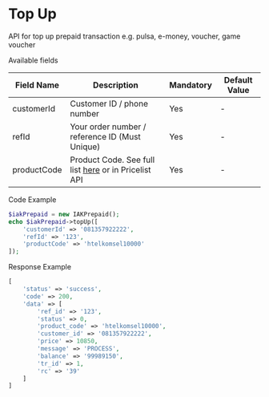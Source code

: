 # Top Up
API for top up prepaid transaction e.g. pulsa, e-money, voucher, game voucher

Available fields

| Field Name | Description | Mandatory | Default Value |
|---|---|---|---|
| customerId | Customer ID / phone number | Yes | - |
| refId | Your order number / reference ID (Must Unique) | Yes | - |
| productCode | Product Code. See full list [here](https://iak.id/webapp/pricelist) or in Pricelist API | Yes | - |

Code Example
```php
$iakPrepaid = new IAKPrepaid();
echo $iakPrepaid->topUp([
    'customerId' => '081357922222',
    'refId' => '123',
    'productCode' => 'htelkomsel10000'
]);
```
Response Example
```php
[
    'status' => 'success',
    'code' => 200,
    'data' => [
        'ref_id' => '123',
        'status' => 0,
        'product_code' => 'htelkomsel10000',
        'customer_id' => '081357922222',
        'price' => 10850,
        'message' => 'PROCESS',
        'balance' => '99989150',
        'tr_id' => 1,
        'rc' => '39'
    ]
]
```